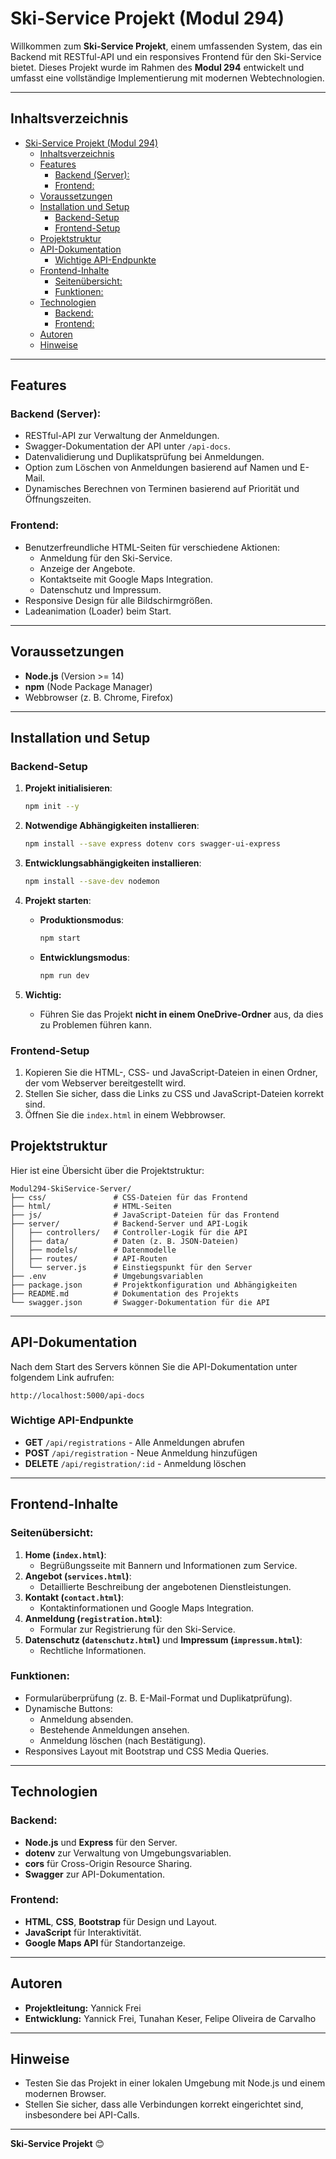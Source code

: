 # Ski-Service Projekt (Modul 294)

Willkommen zum **Ski-Service Projekt**, einem umfassenden System, das ein Backend mit RESTful-API und ein responsives Frontend für den Ski-Service bietet. Dieses Projekt wurde im Rahmen des **Modul 294** entwickelt und umfasst eine vollständige Implementierung mit modernen Webtechnologien.

---

## Inhaltsverzeichnis

- [Ski-Service Projekt (Modul 294)](#ski-service-projekt-modul-294)
  - [Inhaltsverzeichnis](#inhaltsverzeichnis)
  - [Features](#features)
    - [Backend (Server):](#backend-server)
    - [Frontend:](#frontend)
  - [Voraussetzungen](#voraussetzungen)
  - [Installation und Setup](#installation-und-setup)
    - [Backend-Setup](#backend-setup)
    - [Frontend-Setup](#frontend-setup)
  - [Projektstruktur](#projektstruktur)
  - [API-Dokumentation](#api-dokumentation)
    - [Wichtige API-Endpunkte](#wichtige-api-endpunkte)
  - [Frontend-Inhalte](#frontend-inhalte)
    - [Seitenübersicht:](#seitenübersicht)
    - [Funktionen:](#funktionen)
  - [Technologien](#technologien)
    - [Backend:](#backend)
    - [Frontend:](#frontend-1)
  - [Autoren](#autoren)
  - [Hinweise](#hinweise)

---

## Features

### Backend (Server):

- RESTful-API zur Verwaltung der Anmeldungen.
- Swagger-Dokumentation der API unter `/api-docs`.
- Datenvalidierung und Duplikatsprüfung bei Anmeldungen.
- Option zum Löschen von Anmeldungen basierend auf Namen und E-Mail.
- Dynamisches Berechnen von Terminen basierend auf Priorität und Öffnungszeiten.

### Frontend:

- Benutzerfreundliche HTML-Seiten für verschiedene Aktionen:
  - Anmeldung für den Ski-Service.
  - Anzeige der Angebote.
  - Kontaktseite mit Google Maps Integration.
  - Datenschutz und Impressum.
- Responsive Design für alle Bildschirmgrößen.
- Ladeanimation (Loader) beim Start.

---

## Voraussetzungen

- **Node.js** (Version >= 14)
- **npm** (Node Package Manager)
- Webbrowser (z. B. Chrome, Firefox)

---

## Installation und Setup

### Backend-Setup

1. **Projekt initialisieren**:

   ```bash
   npm init --y
   ```

2. **Notwendige Abhängigkeiten installieren**:

   ```bash
   npm install --save express dotenv cors swagger-ui-express
   ```

3. **Entwicklungsabhängigkeiten installieren**:

   ```bash
   npm install --save-dev nodemon
   ```

4. **Projekt starten**:

   - **Produktionsmodus**:
     ```bash
     npm start
     ```
   - **Entwicklungsmodus**:
     ```bash
     npm run dev
     ```

5. **Wichtig:**

   - Führen Sie das Projekt **nicht in einem OneDrive-Ordner** aus, da dies zu Problemen führen kann.

### Frontend-Setup

1. Kopieren Sie die HTML-, CSS- und JavaScript-Dateien in einen Ordner, der vom Webserver bereitgestellt wird.
2. Stellen Sie sicher, dass die Links zu CSS und JavaScript-Dateien korrekt sind.
3. Öffnen Sie die `index.html` in einem Webbrowser.


## Projektstruktur

Hier ist eine Übersicht über die Projektstruktur:
```
Modul294-SkiService-Server/
├── css/               # CSS-Dateien für das Frontend
├── html/              # HTML-Seiten
├── js/                # JavaScript-Dateien für das Frontend
├── server/            # Backend-Server und API-Logik
│   ├── controllers/   # Controller-Logik für die API
│   ├── data/          # Daten (z. B. JSON-Dateien)
│   ├── models/        # Datenmodelle
│   ├── routes/        # API-Routen
│   └── server.js      # Einstiegspunkt für den Server
├── .env               # Umgebungsvariablen
├── package.json       # Projektkonfiguration und Abhängigkeiten
├── README.md          # Dokumentation des Projekts
└── swagger.json       # Swagger-Dokumentation für die API
```

---

## API-Dokumentation

Nach dem Start des Servers können Sie die API-Dokumentation unter folgendem Link aufrufen:

```
http://localhost:5000/api-docs
```

### Wichtige API-Endpunkte

- **GET** `/api/registrations` - Alle Anmeldungen abrufen
- **POST** `/api/registration` - Neue Anmeldung hinzufügen
- **DELETE** `/api/registration/:id` - Anmeldung löschen

---

## Frontend-Inhalte

### Seitenübersicht:

1. **Home (`index.html`)**:
   - Begrüßungsseite mit Bannern und Informationen zum Service.
2. **Angebot (`services.html`)**:
   - Detaillierte Beschreibung der angebotenen Dienstleistungen.
3. **Kontakt (`contact.html`)**:
   - Kontaktinformationen und Google Maps Integration.
4. **Anmeldung (`registration.html`)**:
   - Formular zur Registrierung für den Ski-Service.
5. **Datenschutz (`datenschutz.html`)** und **Impressum (`impressum.html`)**:
   - Rechtliche Informationen.

### Funktionen:

- Formularüberprüfung (z. B. E-Mail-Format und Duplikatprüfung).
- Dynamische Buttons:
  - Anmeldung absenden.
  - Bestehende Anmeldungen ansehen.
  - Anmeldung löschen (nach Bestätigung).
- Responsives Layout mit Bootstrap und CSS Media Queries.

---

## Technologien

### Backend:

- **Node.js** und **Express** für den Server.
- **dotenv** zur Verwaltung von Umgebungsvariablen.
- **cors** für Cross-Origin Resource Sharing.
- **Swagger** zur API-Dokumentation.

### Frontend:

- **HTML**, **CSS**, **Bootstrap** für Design und Layout.
- **JavaScript** für Interaktivität.
- **Google Maps API** für Standortanzeige.

---

## Autoren

- **Projektleitung:** Yannick Frei
- **Entwicklung:** Yannick Frei, Tunahan Keser, Felipe Oliveira de Carvalho

---

## Hinweise

- Testen Sie das Projekt in einer lokalen Umgebung mit Node.js und einem modernen Browser.
- Stellen Sie sicher, dass alle Verbindungen korrekt eingerichtet sind, insbesondere bei API-Calls.

---


**Ski-Service Projekt** 😊

